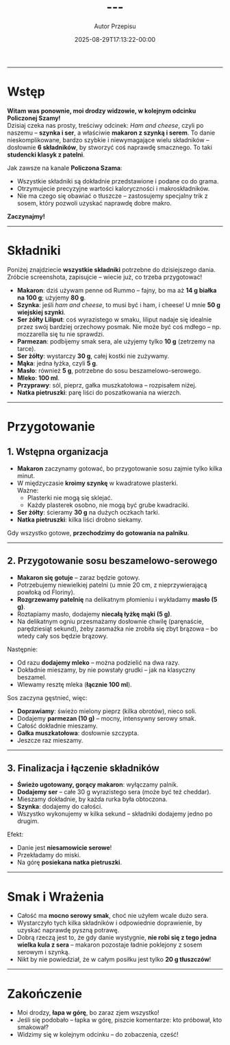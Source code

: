 ﻿---
draft: true
title: "---"
author: "Autor Przepisu"
recipe_image: images/recipe-headers/default.avif
date: 2025-08-29T17:13:22-00:00
categories: ["sniadania"]
tags: ["draft"]
tagline: "Przepis do sformatowania"
servings: 4
prep_time: 15
cook: true
cook_time: 30
calories: 300
protein: 20
fat: 10
carbohydrate: 25
---
---

# Wstęp

**Witam was ponownie, moi drodzy widzowie, w kolejnym odcinku Policzonej Szamy!**  
Dzisiaj czeka nas prosty, treściwy odcinek: *Ham and cheese*, czyli po naszemu – **szynka i ser**, a właściwie **makaron z szynką i serem**. To danie nieskomplikowane, bardzo szybkie i niewymagające wielu składników – dosłownie **6 składników**, by stworzyć coś naprawdę smacznego. To taki **studencki klasyk z patelni**.

Jak zawsze na kanale **Policzona Szama**:  
- Wszystkie składniki są dokładnie przedstawione i podane co do grama.
- Otrzymujecie precyzyjne wartości kaloryczności i makroskładników.
- Nie ma czego się obawiać o tłuszcze – zastosujemy specjalny trik z sosem, który pozwoli uzyskać naprawdę dobre makro.

**Zaczynajmy!**

---

# Składniki

Poniżej znajdziecie **wszystkie składniki** potrzebne do dzisiejszego dania.  
Zróbcie screenshota, zapisujcie – wiecie już, co trzeba przygotować!

- **Makaron**: dziś używam penne od Rummo – fajny, bo ma aż **14 g białka na 100 g**; użyjemy **80 g**.
- **Szynka**: jeśli *ham and cheese*, to musi być i ham, i cheese! U mnie **50 g wiejskiej szynki**.
- **Ser żółty Liliput**: coś wyrazistego w smaku, liliput nadaje się idealnie przez swój bardziej orzechowy posmak. Nie może być coś mdłego – np. mozzarella się tu nie sprawdzi.
- **Parmezan**: podbijemy smak sera, ale użyjemy tylko **10 g** (zetrzemy na tarce).
- **Ser żółty**: wystarczy **30 g**, całej kostki nie zużywamy.
- **Mąka**: jedna łyżka, czyli **5 g**.
- **Masło**: również **5 g**, potrzebne do sosu beszamelowo-serowego.
- **Mleko**: **100 ml**.
- **Przyprawy**: sól, pieprz, gałka muszkatołowa – rozpisałem niżej.
- **Natka pietruszki**: parę liści do poszatkowania na wierzch.

---

# Przygotowanie

## 1. Wstępna organizacja

- **Makaron** zaczynamy gotować, bo przygotowanie sosu zajmie tylko kilka minut.
- W międzyczasie **kroimy szynkę** w kwadratowe plasterki.  
  Ważne:
  - Plasterki nie mogą się sklejać.
  - Każdy plasterek osobno, nie mogą być grube kwadraciki.
- **Ser żółty**: ścieramy **30 g** na dużych oczkach tarki.
- **Natka pietruszki**: kilka liści drobno siekamy.

Gdy wszystko gotowe, **przechodzimy do gotowania na palniku**.

---

## 2. Przygotowanie sosu beszamelowo-serowego

- **Makaron się gotuje** – zaraz będzie gotowy.
- Potrzebujemy niewielkiej patelni (u mnie 20 cm, z nieprzywierającą powłoką od Floriny).
- **Rozgrzewamy patelnię** na delikatnym płomieniu i wykładamy **masło (5 g)**.
- Roztapiamy masło, dodajemy **niecałą łyżkę mąki (5 g)**.
- Na delikatnym ogniu przesmażamy dosłownie chwilę (paręnaście, parędziesiąt sekund), żeby zasmażka nie zrobiła się zbyt brązowa – bo wtedy cały sos będzie brązowy.

Następnie:
- Od razu **dodajemy mleko** – można podzielić na dwa razy.
- Dokładnie mieszamy, by nie powstały grudki – jak na klasyczny beszamel.
- Wlewamy resztę mleka (**łącznie 100 ml**).

Sos zaczyna gęstnieć, więc:
- **Doprawiamy**: świeżo mielony pieprz (kilka obrotów), nieco soli.
- Dodajemy **parmezan (10 g)** – mocny, intensywny serowy smak.
- Całość dokładnie mieszamy.
- **Gałka muszkatołowa**: dosłownie szczypta.
- Jeszcze raz mieszamy.

---

## 3. Finalizacja i łączenie składników

- **Świeżo ugotowany, gorący makaron**: wyłączamy palnik.
- **Dodajemy ser** – całe 30 g wyrazistego sera (może być też cheddar).
- Mieszamy dokładnie, by każda rurka była obtoczona.
- **Szynka**: dodajemy do całości.
- Wszystko wykonujemy w kilka sekund – składniki dodajemy jedno po drugim.

Efekt:
- Danie jest **niesamowicie serowe**!
- Przekładamy do miski.
- Na górę **posiekana natka pietruszki**.

---

# Smak i Wrażenia

- Całość ma **mocno serowy smak**, choć nie użyłem wcale dużo sera.
- Wystarczyło tych kilka składników i odpowiednie doprawienie, by uzyskać naprawdę pyszną potrawę.
- Dobrą rzeczą jest to, że gdy danie wystygnie, **nie robi się z tego jedna wielka kula z sera** – makaron pozostaje ładnie poklejony z sosem serowym i szynką.
- Nikt by nie powiedział, że w całym posiłku jest tylko **20 g tłuszczów**!

---

# Zakończenie

- Moi drodzy, **łapa w górę**, bo zaraz zjem wszystko!
- Jeśli się podobało – łapka w górę, piszcie komentarze: kto próbował, kto smakował?
- Widzimy się w kolejnym odcinku – do zobaczenia, cześć!